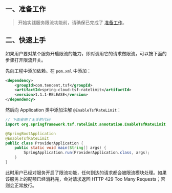 ## 一、准备工作

> 开始实践服务限流功能前，请确保已完成了 [准备工作](https://cloud.tencent.com/document/product/649/16619)。

## 二、快速上手

如果用户要对某个服务开启限流的能力，即对调用它的请求做限流，可以按下面的步骤打开限流开关。

先向工程中添加依赖。在 `pom.xml` 中添加：

```xml
<dependency>
    <groupId>com.tencent.tsf</groupId>
    <artifactId>spring-cloud-tsf-ratelimit</artifactId>
    <version>1.1.1-RELEASE</version>
</dependency>
```

然后向 Application 类中添加注解 `@EnableTsfRateLimit`：

```java
// 下面省略了无关的代码
import org.springframework.tsf.ratelimit.annotation.EnableTsfRateLimit;

@SpringBootApplication
@EnableTsfRateLimit
public class ProviderApplication {
	public static void main(String[] args) {
		SpringApplication.run(ProviderApplication.class, args);
	}
}
```

此时用户已经对服务开启了限流功能，任何到达的请求都会被限流模块处理。如果该服务上的配额已经消耗完，会对请求返回 HTTP 429 Too Many Requests；否则会正常放行。
